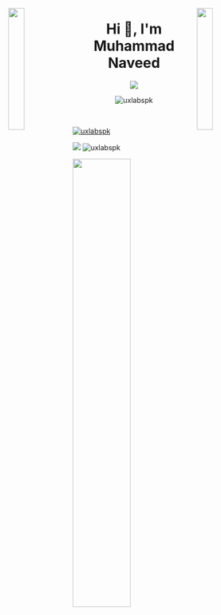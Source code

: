 <img align="left" src="https://user-images.githubusercontent.com/65187002/144930161-2f783401-8d27-4fdf-a2f7-cc0ba32f1f1f.gif" width="25%" style="display:inline;"><img align="right" src="https://user-images.githubusercontent.com/65187002/144930161-2f783401-8d27-4fdf-a2f7-cc0ba32f1f1f.gif" width="25%" style="display:inline;">
<h1 align="center">Hi 👋, I'm Muhammad Naveed</h1>
<p align="center">
    <img src="https://readme-typing-svg.herokuapp.com/?lines=Software+Engineer+from+Pakistan;CTO+to+Code+HUNTS&font=SF%20Pro%20Disply&color=%23D62F79&center=true&width=380&height=50">
</p>

<p align="center"> <img src="https://komarev.com/ghpvc/?username=uxlabspk&label=Profile%20views&color=0e75b6&style=flat" alt="uxlabspk" /> </p>

<br />

<p align="left"> <a href="https://github.com/ryo-ma/github-profile-trophy"><img src="https://github-profile-trophy.vercel.app/?username=uxlabspk" alt="uxlabspk" /></a> </p>

<img src="https://github-readme-stats.vercel.app/api?username=uxlabspk" />

<img src="https://github-readme-stats.vercel.app/api/top-langs/?username=uxlabspk&count_private=true&langs_count=20&layout=compact&theme=light" alt="uxlabspk" />


<a href="https://leetcode.com/prog_naveed/"><img width="48%" src="https://leetcode.card.workers.dev/prog_naveed?theme=light&font=baloo&extension=null&border=2&border_radius=8" /></a>
